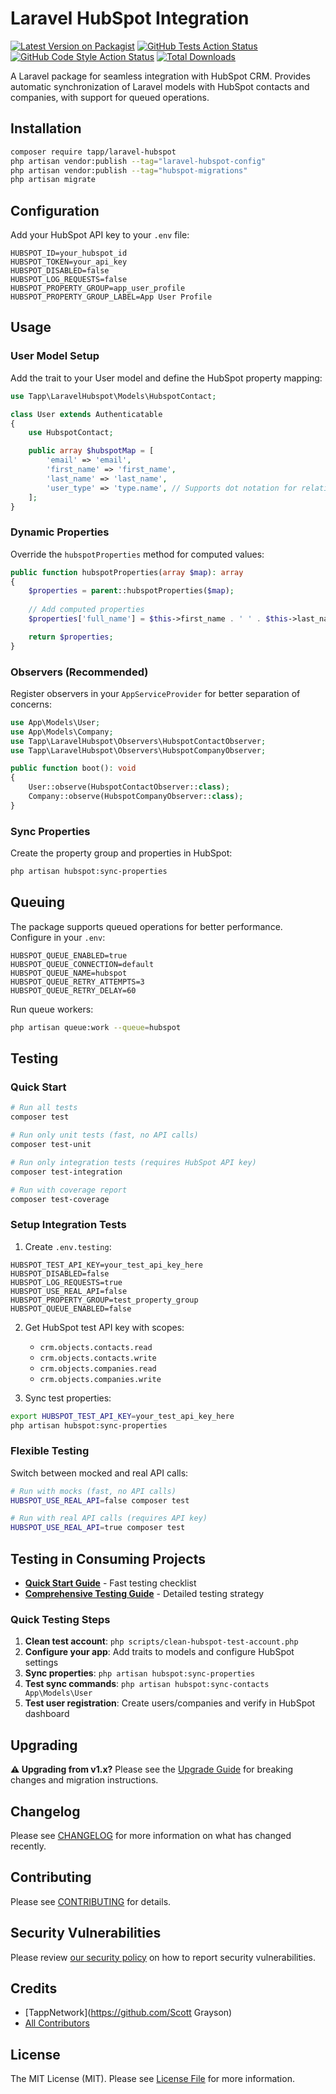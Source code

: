 # Laravel HubSpot Integration

[![Latest Version on Packagist](https://img.shields.io/packagist/v/tappnetwork/laravel-hubspot.svg?style=flat-square)](https://packagist.org/packages/tappnetwork/laravel-hubspot)
[![GitHub Tests Action Status](https://img.shields.io/github/actions/workflow/status/tappnetwork/laravel-hubspot/run-tests.yml?branch=main&label=tests&style=flat-square)](https://github.com/tappnetwork/laravel-hubspot/actions?query=workflow%3Arun-tests+branch%3Amain)
[![GitHub Code Style Action Status](https://img.shields.io/github/actions/workflow/status/tappnetwork/laravel-hubspot/fix-php-code-style-issues.yml?branch=main&label=code%20style&style=flat-square)](https://github.com/tappnetwork/laravel-hubspot/actions?query=workflow%3A"Fix+PHP+code+style+issues"+branch%3Amain)
[![Total Downloads](https://img.shields.io/packagist/dt/tappnetwork/laravel-hubspot.svg?style=flat-square)](https://packagist.org/packages/tappnetwork/laravel-hubspot)

A Laravel package for seamless integration with HubSpot CRM. Provides automatic synchronization of Laravel models with HubSpot contacts and companies, with support for queued operations.

## Installation

```bash
composer require tapp/laravel-hubspot
php artisan vendor:publish --tag="laravel-hubspot-config"
php artisan vendor:publish --tag="hubspot-migrations"
php artisan migrate
```

## Configuration

Add your HubSpot API key to your `.env` file:

```env
HUBSPOT_ID=your_hubspot_id
HUBSPOT_TOKEN=your_api_key
HUBSPOT_DISABLED=false
HUBSPOT_LOG_REQUESTS=false
HUBSPOT_PROPERTY_GROUP=app_user_profile
HUBSPOT_PROPERTY_GROUP_LABEL=App User Profile
```

## Usage

### User Model Setup

Add the trait to your User model and define the HubSpot property mapping:

```php
use Tapp\LaravelHubspot\Models\HubspotContact;

class User extends Authenticatable
{
    use HubspotContact;

    public array $hubspotMap = [
        'email' => 'email',
        'first_name' => 'first_name',
        'last_name' => 'last_name',
        'user_type' => 'type.name', // Supports dot notation for relations
    ];
}
```

### Dynamic Properties

Override the `hubspotProperties` method for computed values:

```php
public function hubspotProperties(array $map): array
{
    $properties = parent::hubspotProperties($map);
    
    // Add computed properties
    $properties['full_name'] = $this->first_name . ' ' . $this->last_name;

    return $properties;
}
```

### Observers (Recommended)

Register observers in your `AppServiceProvider` for better separation of concerns:

```php
use App\Models\User;
use App\Models\Company;
use Tapp\LaravelHubspot\Observers\HubspotContactObserver;
use Tapp\LaravelHubspot\Observers\HubspotCompanyObserver;

public function boot(): void
{
    User::observe(HubspotContactObserver::class);
    Company::observe(HubspotCompanyObserver::class);
}
```

### Sync Properties

Create the property group and properties in HubSpot:

```bash
php artisan hubspot:sync-properties
```

## Queuing

The package supports queued operations for better performance. Configure in your `.env`:

```env
HUBSPOT_QUEUE_ENABLED=true
HUBSPOT_QUEUE_CONNECTION=default
HUBSPOT_QUEUE_NAME=hubspot
HUBSPOT_QUEUE_RETRY_ATTEMPTS=3
HUBSPOT_QUEUE_RETRY_DELAY=60
```

Run queue workers:

```bash
php artisan queue:work --queue=hubspot
```

## Testing

### Quick Start

```bash
# Run all tests
composer test

# Run only unit tests (fast, no API calls)
composer test-unit

# Run only integration tests (requires HubSpot API key)
composer test-integration

# Run with coverage report
composer test-coverage
```

### Setup Integration Tests

1. Create `.env.testing`:
```env
HUBSPOT_TEST_API_KEY=your_test_api_key_here
HUBSPOT_DISABLED=false
HUBSPOT_LOG_REQUESTS=true
HUBSPOT_USE_REAL_API=false
HUBSPOT_PROPERTY_GROUP=test_property_group
HUBSPOT_QUEUE_ENABLED=false
```

2. Get HubSpot test API key with scopes:
   - `crm.objects.contacts.read`
   - `crm.objects.contacts.write`
   - `crm.objects.companies.read`
   - `crm.objects.companies.write`

3. Sync test properties:
```bash
export HUBSPOT_TEST_API_KEY=your_test_api_key_here
php artisan hubspot:sync-properties
```

### Flexible Testing

Switch between mocked and real API calls:

```bash
# Run with mocks (fast, no API calls)
HUBSPOT_USE_REAL_API=false composer test

# Run with real API calls (requires API key)
HUBSPOT_USE_REAL_API=true composer test
```

## Testing in Consuming Projects

- **[Quick Start Guide](docs/QUICK_START_TESTING.md)** - Fast testing checklist
- **[Comprehensive Testing Guide](docs/CONSUMING_PROJECT_TESTING.md)** - Detailed testing strategy

### Quick Testing Steps

1. **Clean test account**: `php scripts/clean-hubspot-test-account.php`
2. **Configure your app**: Add traits to models and configure HubSpot settings
3. **Sync properties**: `php artisan hubspot:sync-properties`
4. **Test sync commands**: `php artisan hubspot:sync-contacts App\Models\User`
5. **Test user registration**: Create users/companies and verify in HubSpot dashboard

## Upgrading

**⚠️ Upgrading from v1.x?** Please see the [Upgrade Guide](UPGRADE.md) for breaking changes and migration instructions.

## Changelog

Please see [CHANGELOG](CHANGELOG.md) for more information on what has changed recently.

## Contributing

Please see [CONTRIBUTING](CONTRIBUTING.md) for details.

## Security Vulnerabilities

Please review [our security policy](../../security/policy) on how to report security vulnerabilities.

## Credits

- [TappNetwork](https://github.com/Scott Grayson)
- [All Contributors](../../contributors)

## License

The MIT License (MIT). Please see [License File](LICENSE.md) for more information.
